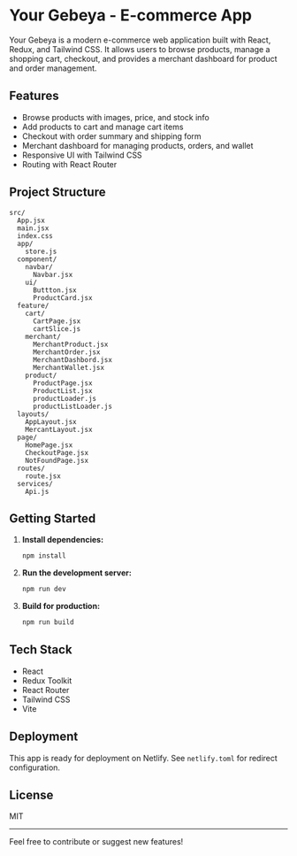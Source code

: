 # Your Gebeya - E-commerce App

Your Gebeya is a modern e-commerce web application built with React, Redux, and Tailwind CSS. It allows users to browse products, manage a shopping cart, checkout, and provides a merchant dashboard for product and order management.

## Features

- Browse products with images, price, and stock info
- Add products to cart and manage cart items
- Checkout with order summary and shipping form
- Merchant dashboard for managing products, orders, and wallet
- Responsive UI with Tailwind CSS
- Routing with React Router

## Project Structure

```
src/
  App.jsx
  main.jsx
  index.css
  app/
    store.js
  component/
    navbar/
      Navbar.jsx
    ui/
      Buttton.jsx
      ProductCard.jsx
  feature/
    cart/
      CartPage.jsx
      cartSlice.js
    merchant/
      MerchantProduct.jsx
      MerchantOrder.jsx
      MerchantDashbord.jsx
      MerchantWallet.jsx
    product/
      ProductPage.jsx
      ProductList.jsx
      productLoader.js
      productListLoader.js
  layouts/
    AppLayout.jsx
    MercantLayout.jsx
  page/
    HomePage.jsx
    CheckoutPage.jsx
    NotFoundPage.jsx
  routes/
    route.jsx
  services/
    Api.js
```

## Getting Started

1. **Install dependencies:**
   ```sh
   npm install
   ```

2. **Run the development server:**
   ```sh
   npm run dev
   ```

3. **Build for production:**
   ```sh
   npm run build
   ```

## Tech Stack

- React
- Redux Toolkit
- React Router
- Tailwind CSS
- Vite

## Deployment

This app is ready for deployment on Netlify. See `netlify.toml` for redirect configuration.

## License

MIT

---

Feel free to contribute or suggest new features!
